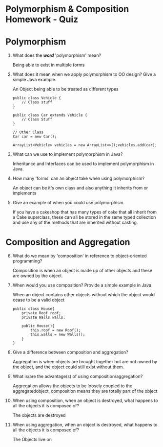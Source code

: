 # Polymorphism & Composition Homework - Quiz

# Polymorphism

1. What does the ___word___ 'polymorphism' mean?

    Being able to exist in multiple forms

2. What does it mean when we apply polymorphism to OO design? Give a simple Java example.

    An Object being able to be treated as different types

    ```
    public class Vehicle {
        // Class stuff
    }

    public class Car extends Vehicle {
        // Class Stuff
    }

    // Other Class
    Car car = new Car();

    ArrayList<Vehicle> vehicles = new ArrayList<>();vehicles.add(car);  
    ```

3. What can we use to implement polymorphism in Java?

    Inheritance and Interfaces can be used to implement polymorphism in Java.

4. How many 'forms' can an object take when using polymorphism?

    An object can be it's own class and also anything it inherits from or implements

5. Give an example of when you could use polymorphism.

    If you have a cakeshop that has many types of cake that all inherit from a Cake superclass, these can all be stored in the same typed collection and use any of the methods that are inherited without casting.



# Composition and Aggregation

6. What do we mean by 'composition' in reference to object-oriented programming?

    Composition is when an object is made up of other objects and these are owned by the object.

7. When would you use composition? Provide a simple example in Java.

    When an object contains other objects without which the object would cease to be a valid object

    ```
    public class House{
        private Roof roof;
        private Walls walls;

        public House(){
            this.roof = new Roof();
            this.walls = new Walls();
        }
    }
    ```

8. Give a difference between composition and aggregation?

    Aggregation is when objects are brought together but are not owned by the object, and the object could still exist without them.

9. What is/are the advantage(s) of using composition/aggregation?

    Aggregation allows the objects to be loosely coupled to the aggregatedobject, composition means they are totally part of the object

10. When using composition, when an object is destroyed, what happens to all the objects it is composed of?

    The objects are destroyed

11. When using aggregation, when an object is destroyed, what happens to all the objects it is composed of?

    The Objects live on
